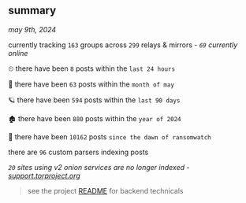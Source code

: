 
## summary
_may 9th, 2024_

currently tracking `163` groups across `299` relays & mirrors - _`69` currently online_

⏲ there have been `8` posts within the `last 24 hours`

🦈 there have been `63` posts within the `month of may`

🪐 there have been `594` posts within the `last 90 days`

🏚 there have been `880` posts within the `year of 2024`

🦕 there have been `10162` posts `since the dawn of ransomwatch`

there are `96` custom parsers indexing posts

_`20` sites using v2 onion services are no longer indexed - [support.torproject.org](https://support.torproject.org/onionservices/v2-deprecation/)_

> see the project [README](https://github.com/joshhighet/ransomwatch#ransomwatch--) for backend technicals
